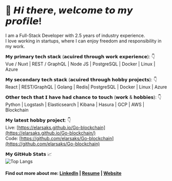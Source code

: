 # 👋 𝙃𝙞 𝙩𝙝𝙚𝙧𝙚, 𝙬𝙚𝙡𝙘𝙤𝙢𝙚 𝙩𝙤 𝙢𝙮 𝙥𝙧𝙤𝙛𝙞𝙡𝙚!

I am a Full-Stack Developer with 2.5 years of industry experience.  
I love working in startups, where I can enjoy freedom and responsibility in my work.

𝗠𝘆 𝗽𝗿𝗶𝗺𝗮𝗿𝘆 𝘁𝗲𝗰𝗵 𝘀𝘁𝗮𝗰𝗸 (𝗮𝗰𝘂𝗶𝗿𝗲𝗱 𝘁𝗵𝗿𝗼𝘂𝗴𝗵 𝘄𝗼𝗿𝗸 𝗲𝘅𝗽𝗲𝗿𝗶𝗲𝗻𝗰𝗲): 👇  
Vue / Nuxt | REST / GraphQL | Node JS | PostgreSQL | Docker | Linux | Azure

𝗠𝘆 𝘀𝗲𝗰𝗼𝗻𝗱𝗮𝗿𝘆 𝘁𝗲𝗰𝗵 𝘀𝘁𝗮𝗰𝗸 (𝗮𝗰𝘂𝗶𝗿𝗲𝗱 𝘁𝗵𝗿𝗼𝘂𝗴𝗵 𝗵𝗼𝗯𝗯𝘆 𝗽𝗿𝗼𝗷𝗲𝗰𝘁𝘀): 👇  
React | REST/GraphQL | Golang | Redis| PostgreSQL | Docker | Linux | Azure

𝗢𝘁𝗵𝗲𝗿 𝘁𝗲𝗰𝗵 𝘁𝗵𝗮𝘁 𝗜 𝗵𝗮𝘃𝗲 𝗵𝗮𝗱 𝗰𝗵𝗮𝗻𝗰𝗲 𝘁𝗼 𝘁𝗼𝘂𝗰𝗵 (𝘄𝗼𝗿𝗸 & 𝗵𝗼𝗯𝗯𝗶𝗲𝘀): 👇  
Python | Logstash | Elasticsearch | Kibana | Hasura | GCP | AWS | Blockchain

𝗠𝘆 𝗹𝗮𝘁𝗲𝘀𝘁 𝗵𝗼𝗯𝗯𝘆 𝗽𝗿𝗼𝗷𝗲𝗰𝘁: 👇    
Live: [https://elarsaks.github.io/Go-blockchain](https://elarsaks.github.io/Go-blockchain/)  
Code: [https://github.com/elarsaks/Go-blockchain](https://github.com/elarsaks/Go-blockchain)

𝗠𝘆 𝗚𝗶𝘁𝗛𝘂𝗯 𝗦𝘁𝗮𝘁𝘀 📈   
![Top Langs](https://github-readme-stats.vercel.app/api/top-langs/?username=elarsaks&layout=compact&title_color=007bff&text_color=e7e7e7&icon_color=007bff&bg_color=171c28)

####  Find out more about me:  [LinkedIn](http://www.linkedin.com/in/elarsaks/) | [Resume](https://saks.digital/wp-content/uploads/2023/07/Elar-Saks-CV-English.pdf) | [Website](https://saks.digital)


